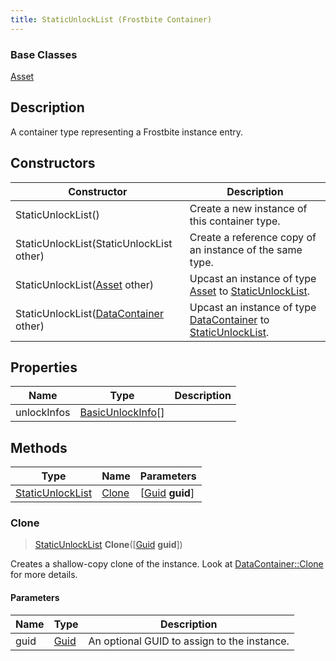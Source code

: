 ```yaml
---
title: StaticUnlockList (Frostbite Container)
---
```

### Base Classes

[Asset](Asset)

## Description

A container type representing a Frostbite instance entry.

## Constructors

| Constructor                                                                 | Description                                                                                                             |
| --------------------------------------------------------------------------- | ----------------------------------------------------------------------------------------------------------------------- |
| StaticUnlockList()                                                          | Create a new instance of this container type.                                                                           |
| StaticUnlockList(StaticUnlockList other)                                    | Create a reference copy of an instance of the same type.                                                                |
| StaticUnlockList([Asset](Asset) other)                                      | Upcast an instance of type [Asset](Asset) to [StaticUnlockList](StaticUnlockList).                                      |
| StaticUnlockList([DataContainer](/vext/ref/cls/shr/datacontainer) other) | Upcast an instance of type [DataContainer](/vext/ref/cls/shr/datacontainer) to [StaticUnlockList](StaticUnlockList). |

## Properties

| Name        | Type                                   | Description |
| ----------- | -------------------------------------- | ----------- |
| unlockInfos | [BasicUnlockInfo](BasicUnlockInfo)\[\] |             |

## Methods

| Type                                 | Name            | Parameters                                     |
| ------------------------------------ | --------------- | ---------------------------------------------- |
| [StaticUnlockList](StaticUnlockList) | [Clone](#clone) | \[[Guid](/vext/ref/cls/shr/guid) **guid**\] |

### Clone

> [StaticUnlockList](StaticUnlockList) **Clone**(\[[Guid](/vext/ref/cls/shr/guid) **guid**\])

Creates a shallow-copy clone of the instance. Look at [DataContainer::Clone](/vext/ref/cls/shr/datacontainer#clone) for more details.

#### Parameters

| Name | Type         | Description                                 |
| ---- | ------------ | ------------------------------------------- |
| guid | [Guid](Guid) | An optional GUID to assign to the instance. |
